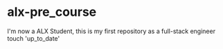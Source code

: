 # alx-pre_course
I'm now a ALX Student, this is my first repository as a full-stack engineer
touch 'up_to_date'
